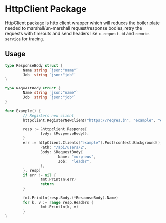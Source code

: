 # HttpClient Package

HttpClient package is http client wrapper which will reduces the boiler plate needed to
marshall/un-marshall request/response bodies, retry the requests with timeouts and send headers like
`x-request-id` and `remote-service` for tracing.

## Usage

```go
type ResponseBody struct {
        Name string `json:"name"`
        Job  string `json:"job"`
}

type RequestBody struct {
        Name string `json:"name"`
        Job  string `json:"job"`
}

func Example() {
        // Registers new client
        httpclient.RegisterNewClient("https://reqres.in", "example", "example-service", 5, 3, 1, zap.New())

        resp := &httpclient.Response{
                Body: &ResponseBody{},
        }
        err := httpClient.Clients["example"].Post(context.Background(), httpclient.Request{
                Path: "/api/users/2",
                Body: &RequestBody{
                        Name: "morpheus",
                        Job:  "leader",
                },
        }, resp)
        if err != nil {
                fmt.Println(err)
                return
        }

        fmt.Println(resp.Body.(*ResponseBody).Name)
        for k, v := range resp.Headers {
                fmt.Println(k, v)
        }
}
```